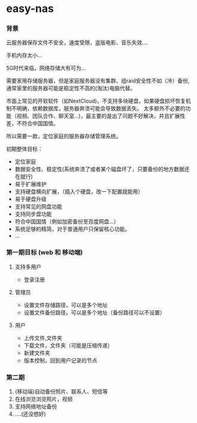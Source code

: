 # easy-nas

### 背景

云服务器保存文件不安全，速度受限，盗版电影、音乐失效....

手机内存太小...

5G时代来临，网络存储大有可为...

需要家用存储服务器，但是家庭服务器没有集群、组raid安全性不如（冷）备份, 通常家里的服务器可能是稳定性不高的(淘汰)电脑代替。

市面上常见的开软软件（如NextCloud)，不支持多块硬盘，如果硬盘损坏恢复机制不明确，依赖数据库，服务器奔溃可能会导致数据丢失。
太多额外不必要的功能（视频、团队合作、聊天室...)，最主要的是出了问题不好解决，并且扩展性差，不符合中国国情。

所以需要一款，定位家庭的服务器存储管理系统。

初期整体目标：

* 定位家庭
* 数据安全性、稳定性(系统奔溃了或者某个磁盘坏了，只要备份的地方数据还在就行)
* 易于扩展维护
* 支持硬盘横向扩展，（插入个硬盘，改一下配置就能用）
* 易于硬盘升级
* 支持常见的网盘功能
* 支持同步盘功能
* 符合中国国情（例如加密备份至百度网盘...）
* 系统足够的精简，对于普通用户只保留核心功能。
* ...

### 第一期目标 (web 和 移动端)
1. 支持多用户
    * 登录注册
    
1. 管理员
    * 设置文件存储路径，可以是多个地址
    * 设置文件备份路径，可以是多个地址（备份路径可以不设置）
    
1. 用户
    * 上传文件,文件夹
    * 下载文件，文件夹（可能是压缩传递）
    * 新建文件夹
    * 版本控制，回到用户记录的节点

### 第二期

1. (移动端)自动备份照片、联系人、短信等
1. 在线浏览浏览照片，视频
1. 支持网络地址备份
1. ....(还没想好)